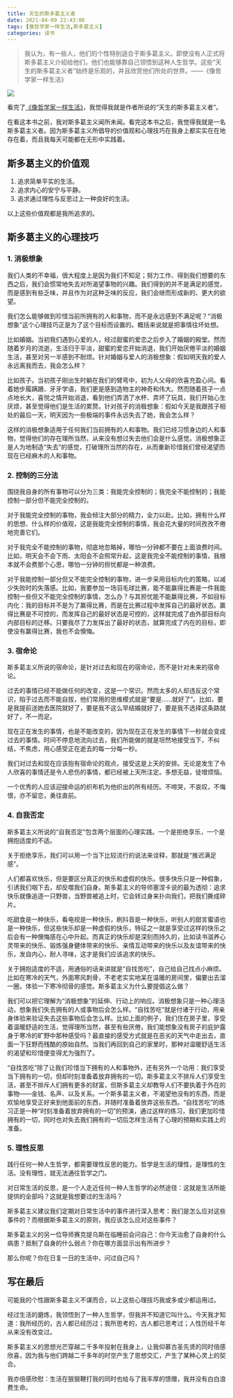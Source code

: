 ```yaml
---
title: 天生的斯多葛主义者
date: 2021-04-09 22:43:06
tags: [像哲学家一样生活,斯多葛主义]
categories: 读书
---
```

> 我认为，有一些人，他们的个性特别适合于斯多葛主义。即使没有人正式将斯多葛主义介绍给他们，他们也能够靠自己领悟到这种人生哲学。这些“天生的斯多葛主义者”始终是乐观的，并且欣赏他们所处的世界。——《像哲学家一样生活》

![](天生的斯多葛主义者/像哲学家一样生活.jpeg)

看完了[《像哲学家一样生活》](https://book.douban.com/subject/27167270/)，我觉得我就是作者所说的“天生的斯多葛主义者”。

在看这本书之前，我对斯多葛主义闻所未闻。看完这本书之后，我觉得我就是一名斯多葛主义者。因为斯多葛主义所倡导的价值观和心理技巧在我身上都实实在在地存在着，而且我每天可能都在无形中实践着。

## 斯多葛主义的价值观

1. 追求简单平实的生活。
2. 追求内心的安宁与平静。
3. 追求通过理性与反思过上一种良好的生活。

以上这些价值观都是我所追求的。

## 斯多葛主义的心理技巧

### 1. 消极想象

我们人类的不幸福，很大程度上是因为我们不知足；努力工作、得到我们想要的东西之后，我们会惯常地失去对所渴望事物的兴趣。我们得到的并不是满足的感觉，而是感到有些乏味，并且作为对这种乏味的反应，我们会继而形成新的、更大的欲望。

我们怎么能够做到珍惜当前所拥有的人和事物，而不是永远感到不满足呢？“消极想象”这个心理技巧正是为了这个目标而设置的。概括来说就是把事情往坏处想。

比如婚姻。当初我们遇到心爱的人，经过甜蜜的爱恋之后步入了婚姻的殿堂。然而随着岁月的流逝，生活归于平淡，甜蜜的爱恋开始消退，我们开始厌倦平淡的婚姻生活，甚至对另一半感到不耐烦。针对婚姻与爱人的消极想象：假如明天我的爱人永远离我而去，我会怎么样？

比如孩子。当初孩子刚出生时躺在我们的臂弯中，初为人父母的欣喜充盈心间。看着她步履蹒跚、牙牙学语，我们更是感到造物主的神奇和伟大。然而随着孩子一点点地长大，喜悦之情开始消退，看到他们弄洒了水杯、弄坏了玩具，我们开始心生厌烦，甚至觉得他们是生活的累赘。针对孩子的消极想象：假如今天是我跟孩子相处的最后一天，明天因为一些极端的事件永远失去了她，我会怎么样？

这样的消极想象适用于任何我们当前拥有的人和事物。我们已经习惯身边的人和事物，觉得他们的存在理所当然，从来没有想过失去他们会是什么感觉。消极想象正是人为地制造“失去”的感觉，打破理所当然的存在，从而重新珍惜我们曾经渴望而现在已经麻木的人和事物。

### 2. 控制的三分法

围绕我自身的所有事物可以分为三类：我能完全控制的；我完全不能控制的；我能控制一部分但不能完全控制的。

对于我能完全控制的事物，我会倾注大部分的精力，全力以赴。比如，拥有什么样的思想、什么样的价值观，这是我能完全控制的事情，我会花大量的时间孜孜不倦地完善它们。

对于我完全不能控制的事物，彻底地忽略掉，哪怕一分钟都不要在上面浪费时间。比如，明天会不会下雨、太阳会不会照常升起，这是我完全不能控制的事情，我根本就不会费那个心思，哪怕一分钟的担忧都是一种浪费。

对于我能控制一部分但又不能完全控制的事物，进一步采用目标内化的策略，以减少失败时的失落感。比如，我要参加一场羽毛球比赛，能不能赢得比赛是一件我能控制一些但又不能完全控制的事情，怎么办？与其担忧能不能赢得比赛，不如目标内化：我的目标并不是为了赢得比赛，而是在比赛过程中发挥自己的最好状态。赢得比赛是不可控的，而发挥自己的最好状态是可控的，这样就完成了由外部目标向内部目标的迁移。只要我尽了力发挥出了最好的状态，就算完成了内在的目标，即使没有赢得比赛，我也不会懊悔。

### 3. 宿命论

斯多葛主义所说的宿命论，是针对过去和现在的宿命论，而不是针对未来的宿命论。

过去的事情已经不能做任何的改变，这是一个常识。然而太多的人却违反这个常识，陷于过去而不能自拔，他们常用的思维模式就是“要是……就好了”。比如，要是我提前送她去医院就好了，要是我不这么早结婚就好了，要是我不选择这条路就好了，不一而足。

现在正在发生的事情，也是不能改变的，因为现在正在发生的事情下一秒就会变成过去的事情。时间不停息地流向过去，我们所能做的就是坦然地接受当下，不纠结，不焦虑，用心感受正在逝去的每一分每一秒。

我们对过去和现在应该抱有宿命论的观点，接受这是上天的安排。无论是发生了令人欣喜的事情还是令人悲伤的事情，都已经被上天所注定。多想无益，徒增烦恼。

一个优秀的人应该迎接命运的织布机为他织出的所有经历。不啼哭，不哀叹，不悔恨，亦不留恋，勇往直前。

### 4. 自我否定

斯多葛主义所说的“自我否定”包含两个层面的心理实践。一个是拒绝享乐，一个是拥抱适度的不适。

关于拒绝享乐，我们可以用一个当下比较流行的说法来诠释，那就是“推迟满足感”。

人们都喜欢快乐，但是要区分真正的快乐和虚假的快乐。很多快乐只是一种假象，引诱我们咽下去，却反噬我们自身。斯多葛主义的导师塞涅卡说的最为透彻：追求快乐就像追逐一只野兽，当野兽被追上时，它会转过身来扑向我们，把我们撕成碎片。

吃甜食是一种快乐，看电视是一种快乐，刷抖音是一种快乐，听别人的甜言蜜语也是一种快乐，但这些快乐却是一种虚假的快乐，特征之一就是享受过这样的快乐之后会有一种懊悔感在心中升起。而真正的快乐却是深刻而持久的，比如读书滋养心灵带来的快乐、锻炼强身健体带来的快乐、亲情互动带来的快乐以及友谊带来的快乐，发自内心，耐人寻味，这才是我们应该追求的快乐。

关于拥抱适度的不适，用通俗的话来讲就是“自找苦吃”，自己给自己找点小麻烦。比如在寒冷的天气，外面寒风刺骨，不老老实实地呆在温暖的房间里，偏要出去溜一圈，体验一下寒冷彻骨的感觉。斯多葛主义为什么要提倡这么做？

我们可以把它理解为“消极想象”的延伸、行动上的响应。消极想象只是一种心理活动，想象我们失去拥有的人或事物后会怎么样。“自找苦吃”就是付诸于行动，用亲身体验来验证失去这些事物后会怎么样。比如上面的例子，我们住在房子里，享受着温暖舒适的生活，觉得理所当然，甚至有些厌倦，我们能想象没有房子的庇护露身于寒冷的旷野中那种感受吗？最直接的感受方式就是在恶劣的天气中走出去，直面一下狂野而残酷的原始自然。当我们再回到自己的家里时，那种对温暖舒适生活的渴望和珍惜便变得尤为强烈了。

“自找苦吃”除了让我们珍惜当下拥有的人和事物外，还有另外一个功用：我们享受当下拥有的一切，但却时刻准备着放弃拥有的一切。斯多葛主义不排斥人们享受生活，甚至不排斥人们拥有更多的财富，但斯多葛主义却教导人们不要执着于外在的事物——金钱、名声、以及关系。一个斯多葛主义者，不渴望他没有的东西，而是欢愉地享受正好来到他面前的东西，并随时准备着放弃这些东西。“自找苦吃”的练习正是一种“时刻准备着放弃拥有的一切”的预演，通过这样的练习，我们更加珍惜拥有的一切，同时也对失去我们拥有的一切后怎样生活有了心理的预期和实践上的准备。

### 5. 理性反思

践行任何一种人生哲学，都需要理性反思的能力。哲学是生活的理性，是理性的生活。没有理性，就无法通往哲学之门。

对日常生活的反思，是一个人走近任何一种人生哲学的必然途径：这就是生活所能提供的全部吗？这就是我想要过的生活吗？

斯多葛主义建议我们定期对日常生活中的事件进行深入思考：我们是怎么应对这些事件的？而根据斯多葛主义的原则，我应该怎么应对这些事件？

斯多葛主义的另一位导师赛克提乌斯在临睡前会问自己：你今天治愈了自身的什么病患？抵制了自身的什么弱点？你在哪方面显示出有所进步？

那么你呢？你在日复一日的生活中，问过自己吗？

## 写在最后

可能我的个性跟斯多葛主义不谋而合，以上这些心理技巧我或多或少都运用过。

经过生活的磨炼，我领悟到了一种人生哲学，但我并不知道它叫什么。今天我才知道：我所经历的，古人都已经历过；我所思考的，古人都已思考过；人性历经千年从来没有改变过。

斯多葛主义的思想光芒穿越二千多年投射在我身上，让我仰慕古圣先贤的同时倍感欣喜，因为我与他们跨越二千多年的时空产生了思想交汇，产生了某种心灵上的契合。

我亦倍感欣慰：生活在狠狠鞭打我的同时也给与了我丰厚的馈赠，我并没有白白浪费生命。